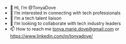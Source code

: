 - 👋 Hi, I’m @TonyaDove
- 👀 I’m interested in connecting with tech professionals
- 🌱 I’m a tech talent liaison
- 💞️ I’m looking to collaborate with tech industry leaders 
- 📫 How to reach me tonya.marie.dove@gmail.com or https://www.linkedin.com/in/tonyadove/
